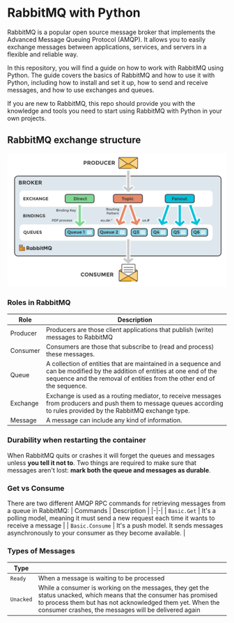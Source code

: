 # RabbitMQ with Python
RabbitMQ is a popular open source message broker that implements the Advanced Message Queuing Protocol (AMQP). It allows you to easily exchange messages between applications, services, and servers in a flexible and reliable way.

In this repository, you will find a guide on how to work with RabbitMQ using Python. The guide covers the basics of RabbitMQ and how to use it with Python, including how to install and set it up, how to send and receive messages, and how to use exchanges and queues.

If you are new to RabbitMQ, this repo should provide you with the knowledge and tools you need to start using RabbitMQ with Python in your own projects.

## RabbitMQ exchange structure
![](docs/imgs/exchanges-topic-fanout-direct.png)
### Roles in RabbitMQ
| Role | Description |
|-|-|
| Producer | Producers are those client applications that publish (write) messages to RabbitMQ |
| Consumer | Consumers are those that subscribe to (read and process) these messages. |
| Queue    | A collection of entities that are maintained in a sequence and can be modified by the addition of entities at one end of the sequence and the removal of entities from the other end of the sequence.  |
| Exchange |  Exchange is used as a routing mediator, to receive messages from producers and push them to message queues according to rules provided by the RabbitMQ exchange type.   |
| Message  | A message can include any kind of information. |

### Durability when restarting the container
When RabbitMQ quits or crashes it will forget the queues and messages unless **you tell it not to**. Two things are required to make sure that messages aren't lost: **mark both the queue and messages as durable**.

### Get vs Consume
There are two different AMQP RPC commands for retrieving messages from a queue in RabbitMQ:
| Commands | Description |
|-|-|
| `Basic.Get` | It's a polling model, meaning it must send a new request each time it wants to receive a message |
| `Basic.Consume` | It's a push model. It sends messages asynchronously to your consumer as they become available. |

### Types of Messages
| Type | |
|-|-|
| `Ready` | When a message is waiting to be processed |
| `Unacked` | While a consumer is working on the messages, they get the status unacked, which means that the consumer has promised to process them but has not acknowledged them yet. When the consumer crashes, the messages will be delivered again |
